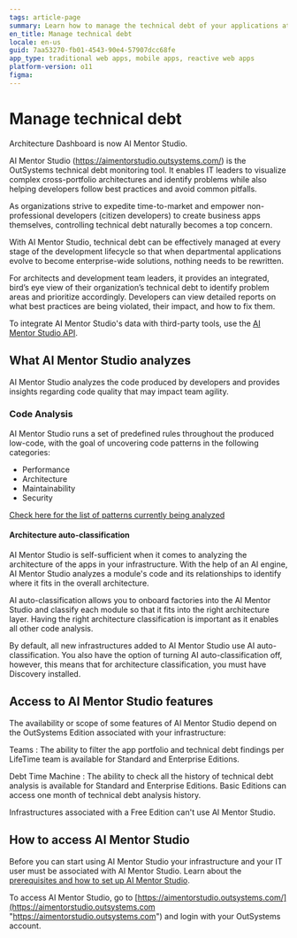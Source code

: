 ```yaml
---
tags: article-page
summary: Learn how to manage the technical debt of your applications at every stage of the development lifecycle.
en_title: Manage technical debt
locale: en-us
guid: 7aa53270-fb01-4543-90e4-57907dcc68fe
app_type: traditional web apps, mobile apps, reactive web apps
platform-version: o11
figma:
---
```


# Manage technical debt

<div class="info" markdown="1">

Architecture Dashboard is now AI Mentor Studio.

</div>

AI Mentor Studio (https://aimentorstudio.outsystems.com/) is the OutSystems technical debt monitoring tool. It enables IT leaders to visualize complex cross-portfolio architectures and identify problems while also helping developers follow best practices and avoid common pitfalls.

As organizations strive to expedite time-to-market and empower non-professional developers (citizen developers) to create business apps themselves, controlling technical debt naturally becomes a top concern.

With AI Mentor Studio, technical debt can be effectively managed at every stage of the development lifecycle so that when departmental applications evolve to become enterprise-wide solutions, nothing needs to be rewritten.

For architects and development team leaders, it provides an integrated, bird’s eye view of their organization’s technical debt to identify problem areas and prioritize accordingly. Developers can view detailed reports on what best practices are being violated, their impact, and how to fix them.

To integrate AI Mentor Studio's data with third-party tools, use the [AI Mentor Studio API](../../ref/apis/auto/ai-mentor-studio-api.final.md). 

## What AI Mentor Studio analyzes

AI Mentor Studio analyzes the code produced by developers and provides insights regarding code quality that may impact team agility.  

### Code Analysis

AI Mentor Studio runs a set of predefined rules throughout the produced low-code, with the goal of uncovering code patterns in the following categories:

* Performance
* Architecture
* Maintainability
* Security

[Check here for the list of patterns currently being analyzed ](https://success.outsystems.com/Support/Enterprise_Customers/Support_Tools/Architecture_Dashboard/Code_Patterns)

#### Architecture auto-classification

AI Mentor Studio is self-sufficient when it comes to analyzing the architecture of the apps in your infrastructure. With the help of an AI engine, AI Mentor Studio analyzes a module's code and its relationships to identify where it fits in the overall architecture.

AI auto-classification allows you to onboard factories into the AI Mentor Studio and classify each module so that it fits into the right architecture layer. Having the right architecture classification is important as it enables all other code analysis. 

By default, all new infrastructures added to AI Mentor Studio use AI auto-classification. You also have the option of turning AI auto-classification off, however, this means that for architecture classification, you must have Discovery installed.

## Access to AI Mentor Studio features

The availability or scope of some features of AI Mentor Studio depend on the OutSystems Edition associated with your infrastructure:

Teams
:   The ability to filter the app portfolio and technical debt findings per LifeTime team is available for Standard and Enterprise Editions.

Debt Time Machine
:   The ability to check all the history of technical debt analysis is available for Standard and Enterprise Editions. Basic Editions can access one month of technical debt analysis history.

Infrastructures associated with a Free Edition can't use AI Mentor Studio.

## How to access AI Mentor Studio

Before you can start using AI Mentor Studio your infrastructure and your IT user must be associated with AI Mentor Studio. Learn about the [prerequisites and how to set up AI Mentor Studio](how-setup.md).

To access AI Mentor Studio, go to [https://aimentorstudio.outsystems.com/](https://aimentorstudio.outsystems.com "https://aimentorstudio.outsystems.com") and login with your OutSystems account.

